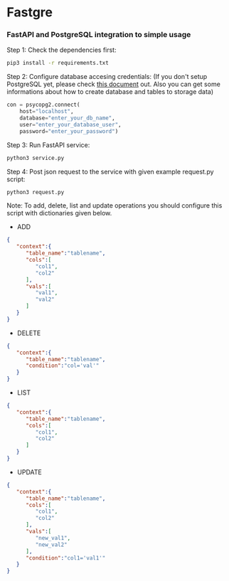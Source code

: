# Fastgre
### FastAPI and PostgreSQL integration to simple usage

Step 1:
Check the dependencies first:

```bash
pip3 install -r requirements.txt
```

Step 2:
Configure database accesing credentials: (If you don't setup PostgreSQL yet, please check [this document](https://www.postgresql.org/docs/12/tutorial-createdb.html) out. Also you can get some informations about how to create database and tables to storage data)

```python
con = psycopg2.connect(
    host="localhost",
    database="enter_your_db_name",
    user="enter_your_database_user",
    password="enter_your_password")
```

Step 3:
Run FastAPI service:

```bash
python3 service.py
```

Step 4:
Post json request to the service with given example request.py script:
```bash
python3 request.py
```
Note: To add, delete, list and update operations you should configure this script with dictionaries given below. 

* ADD
```json
{
   "context":{
      "table_name":"tablename",
      "cols":[
         "col1",
         "col2"
      ],
      "vals":[
         "val1",
         "val2"
      ]
   }
}
```

* DELETE
```json
{
   "context":{
      "table_name":"tablename",
      "condition":"col='val'"
   }
}
```

* LIST
```json
{
   "context":{
      "table_name":"tablename",
      "cols":[
         "col1",
         "col2"
      ]
   }
}
```

* UPDATE
```json
{
   "context":{
      "table_name":"tablename",
      "cols":[
         "col1",
         "col2"
      ],
      "vals":[
         "new_val1",
         "new_val2"
      ],
      "condition":"col1='val1'"
   }
}
```
